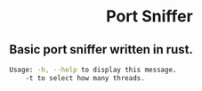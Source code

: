 <h1 align="center">Port Sniffer</h1>

## Basic port sniffer written in rust.

```sh
Usage: -h, --help to display this message.
	-t to select how many threads.
```
